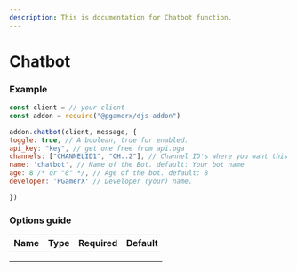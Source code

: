 ```yaml
---
description: This is documentation for Chatbot function.
---
```


# Chatbot

### Example

```javascript
const client = // your client
const addon = require("@pgamerx/djs-addon")

addon.chatbot(client, message, {
toggle: true, // A boolean, true for enabled.
api_key: "key", // get one free from api.pga
channels: ["CHANNELID1", "CH..2"], // Channel ID's where you want this to work
name: 'chatbot', // Name of the Bot. default: Your bot name
age: 8 /* or "8" */, // Age of the bot. default: 8
developer: 'PGamerX' // Developer (your) name.

})
```

### Options guide

| Name | Type | Required | Default |
| ---- | ---- | -------- | ------- |
|      |      |          |         |
|      |      |          |         |
|      |      |          |         |
